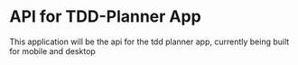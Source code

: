 # API for TDD-Planner App

This application will be the api for the tdd planner app, currently being built for mobile and desktop
